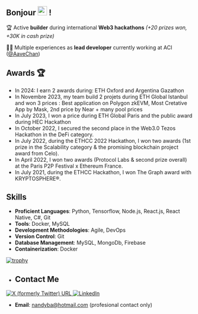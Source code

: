## Bonjour <img src="https://media.giphy.com/media/hvRJCLFzcasrR4ia7z/giphy.gif" width="25px"> !

  🏆 Active **builder** during international **Web3 hackathons** _(+20 prizes won, +30K in cash prize)_
  
  🧑‍💻 Multiple experiences as **lead developer** currently working at ACI ([@AaveChan](https://x.com/AaveChan))

## Awards 🏆
- In 2024: I earn 2 awards during: ETH Oxford and Argentina Gazathon 
- In Novembre 2023, my team build 2 projets during ETH Global Istanbul and won 3 prices : Best application on Polygon zkEVM, Most Cretative App by Mask, 2nd price by Near + many pool prices
- In July 2023, I won a price during ETH Global Paris and the public award during HEC Hackathon
- In October 2022, I secured the second place in the Web3.0 Tezos Hackathon in the DeFi category.
- In July 2022, during the ETHCC 2022 Hackathon, I won two awards (1st prize in the Scalability category & the promising blockchain project award from Celo).
- In April 2022, I won two awards (Protocol Labs & second prize overall) at the Paris P2P Festival x Ethereum France.
- In July 2021, during the ETHCC Hackathon, I won The Graph award with KRYPTOSPHERE®.

## Skills

- **Proficient Languages**: Python, Tensorflow, Node.js, React.js, React Native, C#, Git
- **Tools**: Docker, MySQL
- **Development Methodologies**: Agile, DevOps
- **Version Control**: Git
- **Database Management**: MySQL, MongoDb, Firebase
- **Containerization**: Docker


[![trophy](https://github-trophies.vercel.app/?username=nandyba&row=3&column=3)](https://github.com/ryo-ma/github-profile-trophy)

- ## Contact Me
<a href="https://twitter.com/nandy_ba" target="_blank">
  <img <img alt="X (formerly Twitter) URL" src="https://img.shields.io/badge/twitter-%231DA1F2.svg?&style=for-the-badge&logo=twitter&logoColor=white" />
</a>
<a href="https://linkedin.com/in/nandyba" target="_blank">
  <img alt="LinkedIn" src="https://img.shields.io/badge/linkedin-%230077B5.svg?&style=for-the-badge&logo=linkedin&logoColor=white" />
</a>

- **Email**: nandyba@hotmail.com (profesional contact only)
